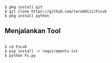  <code>
$ pkg install git
$ git clone https://github.com/tarom0111/Fscuk
$ pkg install python
</code>
</pre>
<h2>Menjalankan Tool</h2>
<pre>
<code>
$ cd Fscuk
$ pip install -r requirements.txt
$ python Fs.py
</code>


